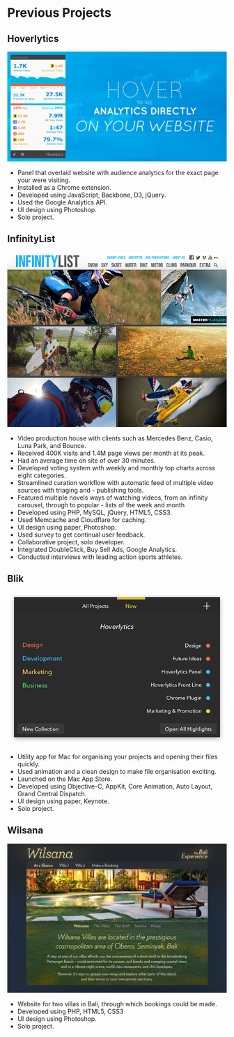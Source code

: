# Previous Projects

## Hoverlytics

![Screenshot of Hoverlytics, which let you see audience analytics directly on your site](/projects/hoverlytics.jpg)

- Panel that overlaid website with audience analytics for the exact page your were visiting.
- Installed as a Chrome extension.
- Developed using JavaScript, Backbone, D3, jQuery.
- Used the Google Analytics API.
- UI design using Photoshop.
- Solo project.

## InfinityList

![Home page of InfinityList](/projects/infinitylist2.jpg)

- Video production house with clients such as Mercedes Benz, Casio, Luna Park, and Bounce.
- Received 400K visits and 1.4M page views per month at its peak.
- Had an average time on site of over 30 minutes.
- Developed voting system with weekly and monthly top charts across eight categories.
- Streamlined curation workflow with automatic feed of multiple video sources with triaging and - publishing tools.
- Featured multiple novels ways of watching videos, from an infinity carousel, through to popular - lists of the week and month
- Developed using PHP, MySQL, jQuery, HTML5, CSS3.
- Used Memcache and Cloudflare for caching.
- UI design using paper, Photoshop.
- Used survey to get continual user feedback.
- Collaborative project, solo developer.
- Integrated DoubleClick, Buy Sell Ads, Google Analytics.
- Conducted interviews with leading action sports athletes.

## Blik

![Screenshot of Blik, a utility app I made for Mac](/projects/blik.png)

- Utility app for Mac for organising your projects and opening their files quickly.
- Used animation and a clean design to make file organisation exciting.
- Launched on the Mac App Store.
- Developed using Objective-C, AppKit, Core Animation, Auto Layout, Grand Central Dispatch.
- UI design using paper, Keynote.
- Solo project.

## Wilsana

![Website for Wilsana, two villas in Bali](/projects/wilsana.jpg)

- Website for two villas in Bali, through which bookings could be made.
- Developed using PHP, HTML5, CSS3
- UI design using Photoshop.
- Solo project.
